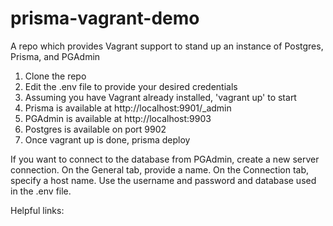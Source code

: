 # prisma-vagrant-demo
A repo which provides Vagrant support to stand up an instance of Postgres, Prisma, and PGAdmin

1. Clone the repo
2. Edit the .env file to provide your desired credentials
3. Assuming you have Vagrant already installed, 'vagrant up' to start
4. Prisma is available at http://localhost:9901/_admin
5. PGAdmin is available at http://localhost:9903
6. Postgres is available on port 9902
7. Once vagrant up is done, prisma deploy

If you want to connect to the database from PGAdmin, create a new server connection.  On the General tab, provide a name.  On the Connection tab, specify a host name.  Use the username and password and database used in the .env file.

Helpful links:






